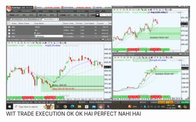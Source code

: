 ![](_attachments/Pasted%20image%2020240417085402.png)
WIT TRADE EXECUTION OK OK HAI PERFECT NAHI HAI
